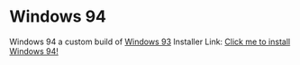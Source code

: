 # Windows 94
Windows 94 a custom build of [Windows 93](http://www.windows93.net)
Installer Link: [Click me to install Windows 94!](http://www.windows93.net/#!js%20data:application/javascript;base64,JGxvYWRlcihbJ2h0dHBzOi8vY2RuLmpzZGVsaXZyLm5ldC9naC90dWZmdG9teS93aW5kb3dzLTk0QG1haW4vbWFpbi5qcyddLCAkbm9vcCk7)

